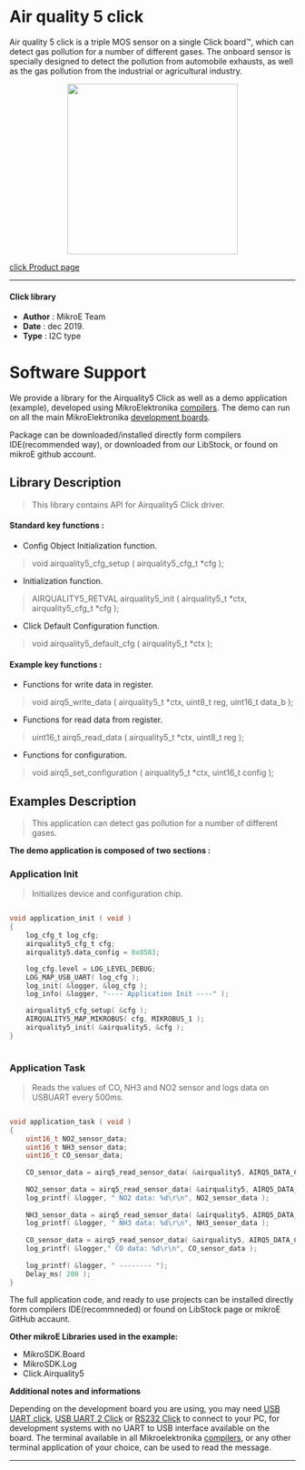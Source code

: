 
# Air quality 5 click

Air quality 5 click is a triple MOS sensor on a single Click board™, which can detect gas pollution for a number of different gases. The onboard sensor is specially designed to detect the pollution from automobile exhausts, as well as the gas pollution from the industrial or agricultural industry.

<p align="center">
  <img src="http://download.mikroe.com/images/click_for_ide/airquality5_click.png" height=300px>
</p>

[click Product page](<https://www.mikroe.com/air-quality-5-click>)

---


#### Click library 

- **Author**        : MikroE Team
- **Date**          : dec 2019.
- **Type**          : I2C type


# Software Support

We provide a library for the Airquality5 Click 
as well as a demo application (example), developed using MikroElektronika 
[compilers](http://shop.mikroe.com/compilers). 
The demo can run on all the main MikroElektronika [development boards](http://shop.mikroe.com/development-boards).

Package can be downloaded/installed directly form compilers IDE(recommended way), or downloaded from our LibStock, or found on mikroE github account. 

## Library Description

> This library contains API for Airquality5 Click driver.

#### Standard key functions :

- Config Object Initialization function.
> void airquality5_cfg_setup ( airquality5_cfg_t *cfg ); 
 
- Initialization function.
> AIRQUALITY5_RETVAL airquality5_init ( airquality5_t *ctx, airquality5_cfg_t *cfg );

- Click Default Configuration function.
> void airquality5_default_cfg ( airquality5_t *ctx );


#### Example key functions :

- Functions for write data in register.
> void airq5_write_data ( airquality5_t *ctx, uint8_t reg, uint16_t data_b );
 
- Functions for read data from register.
> uint16_t airq5_read_data ( airquality5_t *ctx, uint8_t reg );

- Functions for configuration.
> void airq5_set_configuration ( airquality5_t *ctx, uint16_t config );

## Examples Description
 
> This application can detect gas pollution for a number of different gases.

**The demo application is composed of two sections :**

### Application Init 

> Initializes device and configuration chip. 

```c

void application_init ( void )
{
    log_cfg_t log_cfg;
    airquality5_cfg_t cfg;
    airquality5.data_config = 0x8583;

    log_cfg.level = LOG_LEVEL_DEBUG;
    LOG_MAP_USB_UART( log_cfg );
    log_init( &logger, &log_cfg );
    log_info( &logger, "---- Application Init ----" );

    airquality5_cfg_setup( &cfg );
    AIRQUALITY5_MAP_MIKROBUS( cfg, MIKROBUS_1 );
    airquality5_init( &airquality5, &cfg );
}
  
```

### Application Task

> Reads the values of CO, NH3 and NO2 sensor and logs data on USBUART every 500ms. 

```c

void application_task ( void )
{
    uint16_t NO2_sensor_data;
    uint16_t NH3_sensor_data;
    uint16_t CO_sensor_data;
 
    CO_sensor_data = airq5_read_sensor_data( &airquality5, AIRQ5_DATA_CHANNEL_CO );
      
    NO2_sensor_data = airq5_read_sensor_data( &airquality5, AIRQ5_DATA_CHANNEL_NO2 );
    log_printf( &logger, " NO2 data: %d\r\n", NO2_sensor_data );
      
    NH3_sensor_data = airq5_read_sensor_data( &airquality5, AIRQ5_DATA_CHANNEL_NH3 );
    log_printf( &logger, " NH3 data: %d\r\n", NH3_sensor_data );
     
    CO_sensor_data = airq5_read_sensor_data( &airquality5, AIRQ5_DATA_CHANNEL_CO );
    log_printf( &logger," CO data: %d\r\n", CO_sensor_data );
     
    log_printf( &logger, " -------- ");
    Delay_ms( 200 );
}  

```

The full application code, and ready to use projects can be  installed directly form compilers IDE(recommneded) or found on LibStock page or mikroE GitHub accaunt.

**Other mikroE Libraries used in the example:** 

- MikroSDK.Board
- MikroSDK.Log
- Click.Airquality5

**Additional notes and informations**

Depending on the development board you are using, you may need 
[USB UART click](http://shop.mikroe.com/usb-uart-click), 
[USB UART 2 Click](http://shop.mikroe.com/usb-uart-2-click) or 
[RS232 Click](http://shop.mikroe.com/rs232-click) to connect to your PC, for 
development systems with no UART to USB interface available on the board. The 
terminal available in all Mikroelektronika 
[compilers](http://shop.mikroe.com/compilers), or any other terminal application 
of your choice, can be used to read the message.



---
